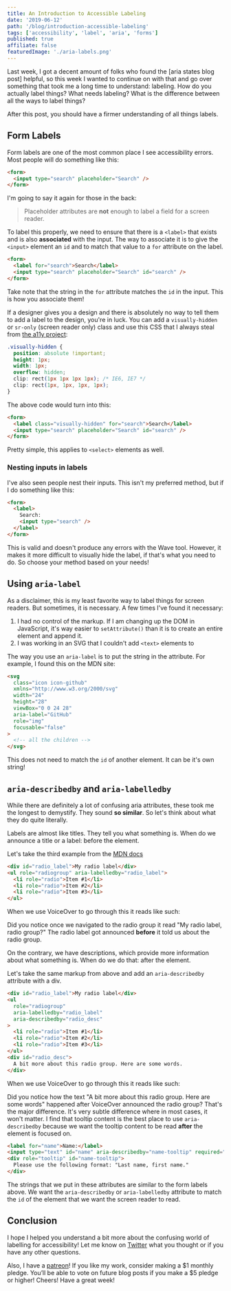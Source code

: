 ```yaml
---
title: An Introduction to Accessible Labeling
date: '2019-06-12'
path: '/blog/introduction-accessible-labeling'
tags: ['accessibility', 'label', 'aria', 'forms']
published: true
affiliate: false
featuredImage: './aria-labels.png'
---
```


Last week, I got a decent amount of folks who found the [aria states blog post] helpful, so this week I wanted to continue on with that and go over something that took me a long time to understand: labeling. How do you actually label things? What needs labeling? What is the difference between all the ways to label things?

After this post, you should have a firmer understanding of all things labels.

## Form Labels

Form labels are one of the most common place I see accessibility errors. Most people will do something like this:

```html
<form>
  <input type="search" placeholder="Search" />
</form>
```

I'm going to say it again for those in the back:

> Placeholder attributes are **not** enough to label a field for a screen reader.

To label this properly, we need to ensure that there is a `<label>` that exists and is also **associated** with the input. The way to associate it is to give the `<input>` element an `id` and to match that value to a `for` attribute on the label.

```html
<form>
  <label for="search">Search</label>
  <input type="search" placeholder="Search" id="search" />
</form>
```

Take note that the string in the `for` attribute matches the `id` in the input. This is how you associate them!

If a designer gives you a design and there is absolutely no way to tell them to add a label to the design, you're in luck. You can add a `visually-hidden` or `sr-only` (screen reader only) class and use this CSS that I always steal from [the a11y project](https://a11yproject.com/posts/how-to-hide-content/):

```css
.visually-hidden {
  position: absolute !important;
  height: 1px;
  width: 1px;
  overflow: hidden;
  clip: rect(1px 1px 1px 1px); /* IE6, IE7 */
  clip: rect(1px, 1px, 1px, 1px);
}
```

The above code would turn into this:

```html
<form>
  <label class="visually-hidden" for="search">Search</label>
  <input type="search" placeholder="Search" id="search" />
</form>
```

Pretty simple, this applies to `<select>` elements as well.

### Nesting inputs in labels

I've also seen people nest their inputs. This isn't my preferred method, but if I do something like this:

```html
<form>
  <label>
    Search:
    <input type="search" />
  </label>
</form>
```

This is valid and doesn't produce any errors with the Wave tool. However, it makes it more difficult to visually hide the label, if that's what you need to do. So choose your method based on your needs!

## Using `aria-label`

As a disclaimer, this is my least favorite way to label things for screen readers. But sometimes, it is necessary. A few times I've found it necessary:

1. I had no control of the markup. If I am changing up the DOM in JavaScript, it's way easier to `setAttribute()` than it is to create an entire element and append it.
1. I was working in an SVG that I couldn't add `<text>` elements to

The way you use an `aria-label` is to put the string in the attribute. For example, I found this on the MDN site:

```html
<svg
  class="icon icon-github"
  xmlns="http://www.w3.org/2000/svg"
  width="24"
  height="28"
  viewBox="0 0 24 28"
  aria-label="GitHub"
  role="img"
  focusable="false"
>
  <!-- all the children -->
</svg>
```

This does not need to match the `id` of another element. It can be it's own string!

## `aria-describedby` and `aria-labelledby`

While there are definitely a lot of confusing aria attributes, these took me the longest to demystify. They sound **so similar**. So let's think about what they do quite literally.

Labels are almost like titles. They tell you what something is. When do we announce a title or a label: before the element.

Let's take the third example from the [MDN docs](https://developer.mozilla.org/en-US/docs/Web/Accessibility/ARIA/ARIA_Techniques/Using_the_aria-labelledby_attribute)

```html
<div id="radio_label">My radio label</div>
<ul role="radiogroup" aria-labelledby="radio_label">
  <li role="radio">Item #1</li>
  <li role="radio">Item #2</li>
  <li role="radio">Item #3</li>
</ul>
```

When we use VoiceOver to go through this it reads like such:

<!--INSERT VIDEO-->

Did you notice once we navigated to the radio group it read "My radio label, radio group?" The radio label got announced **before** it told us about the radio group.

On the contrary, we have descriptions, which provide more information about what something is. When do we do that: after the element.

Let's take the same markup from above and add an `aria-describedby` attribute with a div.

```html
<div id="radio_label">My radio label</div>
<ul
  role="radiogroup"
  aria-labelledby="radio_label"
  aria-describedby="radio_desc"
>
  <li role="radio">Item #1</li>
  <li role="radio">Item #2</li>
  <li role="radio">Item #3</li>
</ul>
<div id="radio_desc">
  A bit more about this radio group. Here are some words.
</div>
```

When we use VoiceOver to go through this it reads like such:

<!-- ADD VIDEO -->

Did you notice how the text "A bit more about this radio group. Here are some words" happened after VoiceOver announced the radio group? That's the major difference. It's very subtle difference where in most cases, it won't matter. I find that tooltip content is the best place to use `aria-describedby` because we want the tooltip content to be read **after** the element is focused on.

```html
<label for="name">Name:</label>
<input type="text" id="name" aria-describedby="name-tooltip" required="" />
<div role="tooltip" id="name-tooltip">
  Please use the following format: "Last name, first name."
</div>
```

The strings that we put in these attributes are similar to the form labels above. We want the `aria-describedby` or `aria-labelledby` attribute to match the `id` of the element that we want the screen reader to read.

## Conclusion

I hope I helped you understand a bit more about the confusing world of labelling for accessibility! Let me know on [Twitter](https://twitter.com/LittleKope) what you thought or if you have any other questions.

Also, I have a [patreon](https://www.patreon.com/a11ywithlindsey)! If you like my work, consider making a $1 monthly pledge. You’ll be able to vote on future blog posts if you make a \$5 pledge or higher! Cheers! Have a great week!
